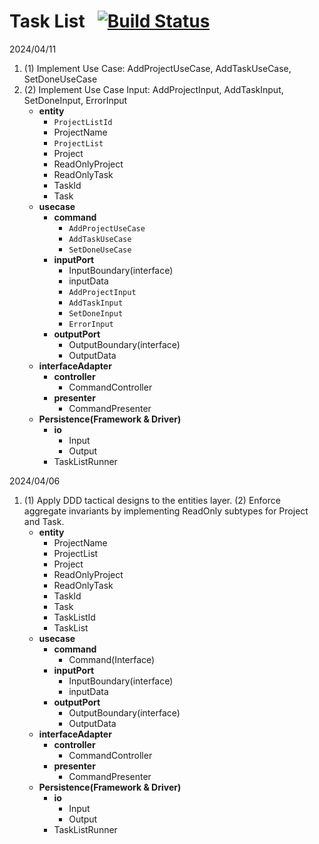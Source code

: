 # Task List &nbsp; [![Build Status](https://travis-ci.org/codurance/task-list.png)](https://travis-ci.org/codurance/task-list)

2024/04/11
1.  (1) Implement Use Case: AddProjectUseCase, AddTaskUseCase, SetDoneUseCase
2.  (2) Implement Use Case Input: AddProjectInput, AddTaskInput, SetDoneInput, ErrorInput
    -  **entity**
        -    `ProjectListId`
        -    ProjectName
        -    `ProjectList`
        -    Project
        -    ReadOnlyProject
        -    ReadOnlyTask
        -    TaskId
        -    Task
    -  **usecase**
        -    **command**
             -    `AddProjectUseCase`
             -    `AddTaskUseCase`
             -    `SetDoneUseCase`
        -    **inputPort**
             -    InputBoundary(interface)
             -    inputData
             -    `AddProjectInput`
             -    `AddTaskInput`
             -    `SetDoneInput`
             -    `ErrorInput`
        -    **outputPort**
             -    OutputBoundary(interface)
             -    OutputData
    -  **interfaceAdapter**
        -    **controller**
             -    CommandController
        -    **presenter**
             -    CommandPresenter
    -  **Persistence(Framework & Driver)**
        -    **io**
             -    Input
             -    Output
        -    TaskListRunner

2024/04/06
1.  (1) Apply DDD tactical designs to the entities layer. (2) Enforce aggregate invariants by implementing ReadOnly subtypes for Project and Task.
    -  **entity**
        -    ProjectName
        -    ProjectList
        -    Project
        -    ReadOnlyProject
        -    ReadOnlyTask
        -    TaskId
        -    Task
        -    TaskListId
        -    TaskList
    -  **usecase**
        -    **command**
             -    Command(Interface)
        -    **inputPort**
             -    InputBoundary(interface)
             -    inputData
        -    **outputPort**
             -    OutputBoundary(interface)
             -    OutputData
    -  **interfaceAdapter**
        -    **controller**
             -    CommandController
        -    **presenter**
             -    CommandPresenter
    -  **Persistence(Framework & Driver)**
        -    **io**
             -    Input
             -    Output
        -    TaskListRunner
